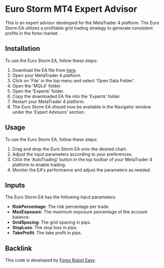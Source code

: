 # Euro Storm MT4 Expert Advisor

This is an expert advisor developed for the MetaTrader 4 platform. The Euro Storm EA utilizes a profitable grid trading strategy to generate consistent profits in the forex market.

## Installation

To use the Euro Storm EA, follow these steps:

1. Download the EA file from [here](https://forexroboteasy.com/forex-robot-review/euro-storm-mt4-review-profitable-grid-trading-unveiled/).
2. Open your MetaTrader 4 platform.
3. Click on 'File' in the top menu and select 'Open Data Folder'.
4. Open the 'MQL4' folder.
5. Open the 'Experts' folder.
6. Copy the downloaded EA file into the 'Experts' folder.
7. Restart your MetaTrader 4 platform.
8. The Euro Storm EA should now be available in the Navigator window under the 'Expert Advisors' section.

## Usage

To use the Euro Storm EA, follow these steps:

1. Drag and drop the Euro Storm EA onto the desired chart.
2. Adjust the input parameters according to your preferences.
3. Click the 'AutoTrading' button in the top toolbar of your MetaTrader 4 platform to enable trading.
4. Monitor the EA's performance and adjust the parameters as needed.

## Inputs

The Euro Storm EA has the following input parameters:

- **RiskPercentage**: The risk percentage per trade.
- **MaxExposure**: The maximum exposure percentage of the account balance.
- **GridSpacing**: The grid spacing in pips.
- **StopLoss**: The stop loss in pips.
- **TakeProfit**: The take profit in pips.

## Backlink

This code is developed by [Forex Robot Easy](https://forexroboteasy.com/forex-robot-review/euro-storm-mt4-review-profitable-grid-trading-unveiled/).
